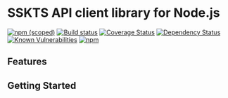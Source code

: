 # SSKTS API client library for Node.js

[![npm (scoped)](https://img.shields.io/npm/v/@motionpicture/sskts-api-nodejs-client.svg)](https://www.npmjs.com/package/@motionpicture/sskts-api-nodejs-client)
[![Build status](https://circleci.com/gh/ilovegadd/sskts-api-nodejs-client.png?style=shield)](https://circleci.com/gh/ilovegadd/sskts-api-nodejs-client)
[![Coverage Status](https://coveralls.io/repos/github/ilovegadd/sskts-api-nodejs-client/badge.svg)](https://coveralls.io/github/ilovegadd/sskts-api-nodejs-client)
[![Dependency Status](https://img.shields.io/david/ilovegadd/sskts-api-nodejs-client.svg)](https://david-dm.org/ilovegadd/sskts-api-nodejs-client)
[![Known Vulnerabilities](https://snyk.io/test/github/ilovegadd/sskts-api-nodejs-client/badge.svg)](https://snyk.io/test/github/ilovegadd/sskts-api-nodejs-client)
[![npm](https://img.shields.io/npm/dm/@motionpicture/sskts-api-nodejs-client.svg)](https://nodei.co/npm/@motionpicture/sskts-api-nodejs-client/)

## Features

## Getting Started
